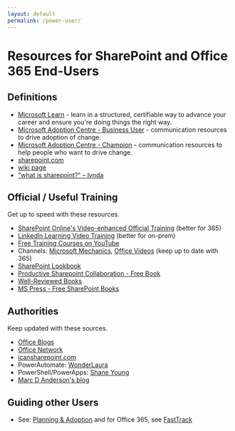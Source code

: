 ```yaml
---
layout: default
permalink: /power-user/
---
```

# Resources for SharePoint and Office 365 End-Users

## Definitions

*   [Microsoft Learn](https://docs.microsoft.com/en-us/learn/) - learn in a structured, certifiable way to advance your career and ensure you're doing things the right way. 
*   [Microsoft Adoption Centre - Business User](https://adoption.microsoft.com/en-us/roles/business-user/) - communication resources to drive adoption of change.
*   [Microsoft Adoption Centre - Champion](https://adoption.microsoft.com/en-us/roles/champion/) - communication resources to help people who want to drive change.
*   [sharepoint.com](http://sharepoint.com)
*   [wiki page](http://en.wikipedia.org/wiki/SharePoint)
*   ["what is sharepoint?" – lynda](https://www.youtube.com/watch?v=TE9TpraPlrE)

## Official / Useful Training

Get up to speed with these resources.

*   [SharePoint Online's Video-enhanced Official Training](https://support.office.com/en-us/article/Discover-SharePoint-cb8ef501-84db-4427-ac77-ec2009fb8e23?ui=en-US&rs=en-US&ad=US) (better for 365)
*   [LinkedIn Learning Video Training](https://www.linkedin.com/learning/topics/sharepoint) (better for on-prem) 
*   [Free Training Courses on YouTube](https://www.youtube.com/results?q=sharepoint&sp=EgIQAw%253D%253D)
*   Channels: [Microsoft Mechanics](https://www.youtube.com/user/OfficeGarageSeries), [Office Videos](https://www.youtube.com/user/officevideos/videos) (keep up to date with 365)
*   [SharePoint Lookbook](https://lookbook.microsoft.com/)
*   [Productive Sharepoint Collaboration - Free Book](https://stevegoodyear.wordpress.com/end-user-training-guide/)
*   [Well-Reviewed Books](https://www.amazon.com/gp/bestsellers/books/6133983011/ref=zg_b_bs_6133983011_1)
*   [MS Press - Free SharePoint Books](https://blogs.msdn.microsoft.com/mssmallbiz/category/ebooks/)

## Authorities

Keep updated with these sources.

*   [Office Blogs](https://blogs.office.com/)
*   [Office Network](https://network.office.com)
*   [icansharepoint.com](http://icansharepoint.com/)
*   PowerAutomate: [WonderLaura](https://www.youtube.com/c/Wonderlaura)
*   PowerShell/PowerApps: [Shane Young](https://www.youtube.com/c/ShaneYoungCloud) 
*   [Marc D Anderson's blog](https://sympmarc.com/)

## Guiding other Users

*   See: [Planning & Adoption](/adoption) and for Office 365, see [FastTrack](http://fasttrack.microsoft.com/office)
